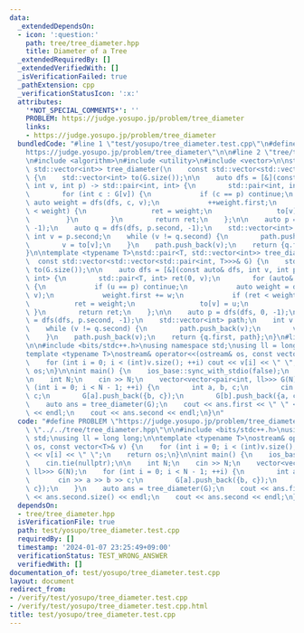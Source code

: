 ```yaml
---
data:
  _extendedDependsOn:
  - icon: ':question:'
    path: tree/tree_diameter.hpp
    title: Diameter of a Tree
  _extendedRequiredBy: []
  _extendedVerifiedWith: []
  _isVerificationFailed: true
  _pathExtension: cpp
  _verificationStatusIcon: ':x:'
  attributes:
    '*NOT_SPECIAL_COMMENTS*': ''
    PROBLEM: https://judge.yosupo.jp/problem/tree_diameter
    links:
    - https://judge.yosupo.jp/problem/tree_diameter
  bundledCode: "#line 1 \"test/yosupo/tree_diameter.test.cpp\"\n#define PROBLEM \"\
    https://judge.yosupo.jp/problem/tree_diameter\"\n\n#line 2 \"tree/tree_diameter.hpp\"\
    \n#include <algorithm>\n#include <utility>\n#include <vector>\n\nstd::pair<int,\
    \ std::vector<int>> tree_diameter(\n    const std::vector<std::vector<int>>& G)\
    \ {\n    std::vector<int> to(G.size());\n\n    auto dfs = [&](const auto& dfs,\
    \ int v, int p) -> std::pair<int, int> {\n        std::pair<int, int> ret(0, v);\n\
    \        for (int c : G[v]) {\n            if (c == p) continue;\n           \
    \ auto weight = dfs(dfs, c, v);\n            ++weight.first;\n            if (ret\
    \ < weight) {\n                ret = weight;\n                to[v] = c;\n   \
    \         }\n        }\n        return ret;\n    };\n\n    auto p = dfs(dfs, 0,\
    \ -1);\n    auto q = dfs(dfs, p.second, -1);\n    std::vector<int> path;\n   \
    \ int v = p.second;\n    while (v != q.second) {\n        path.push_back(v);\n\
    \        v = to[v];\n    }\n    path.push_back(v);\n    return {q.first, path};\n\
    }\n\ntemplate <typename T>\nstd::pair<T, std::vector<int>> tree_diameter(\n  \
    \  const std::vector<std::vector<std::pair<int, T>>>& G) {\n    std::vector<int>\
    \ to(G.size());\n\n    auto dfs = [&](const auto& dfs, int v, int p) -> std::pair<T,\
    \ int> {\n        std::pair<T, int> ret(0, v);\n        for (auto& [u, w] : G[v])\
    \ {\n            if (u == p) continue;\n            auto weight = dfs(dfs, u,\
    \ v);\n            weight.first += w;\n            if (ret < weight) {\n     \
    \           ret = weight;\n                to[v] = u;\n            }\n       \
    \ }\n        return ret;\n    };\n\n    auto p = dfs(dfs, 0, -1);\n    auto q\
    \ = dfs(dfs, p.second, -1);\n    std::vector<int> path;\n    int v = p.second;\n\
    \    while (v != q.second) {\n        path.push_back(v);\n        v = to[v];\n\
    \    }\n    path.push_back(v);\n    return {q.first, path};\n}\n#line 4 \"test/yosupo/tree_diameter.test.cpp\"\
    \n\n#include <bits/stdc++.h>\nusing namespace std;\nusing ll = long long;\n\n\
    template <typename T>\nostream& operator<<(ostream& os, const vector<T>& v) {\n\
    \    for (int i = 0; i < (int)v.size(); ++i) cout << v[i] << \" \";\n    return\
    \ os;\n}\n\nint main() {\n    ios_base::sync_with_stdio(false);\n    cin.tie(nullptr);\n\
    \n    int N;\n    cin >> N;\n    vector<vector<pair<int, ll>>> G(N);\n    for\
    \ (int i = 0; i < N - 1; ++i) {\n        int a, b, c;\n        cin >> a >> b >>\
    \ c;\n        G[a].push_back({b, c});\n        G[b].push_back({a, c});\n    }\n\
    \    auto ans = tree_diameter(G);\n    cout << ans.first << \" \" << ans.second.size()\
    \ << endl;\n    cout << ans.second << endl;\n}\n"
  code: "#define PROBLEM \"https://judge.yosupo.jp/problem/tree_diameter\"\n\n#include\
    \ \"../../tree/tree_diameter.hpp\"\n\n#include <bits/stdc++.h>\nusing namespace\
    \ std;\nusing ll = long long;\n\ntemplate <typename T>\nostream& operator<<(ostream&\
    \ os, const vector<T>& v) {\n    for (int i = 0; i < (int)v.size(); ++i) cout\
    \ << v[i] << \" \";\n    return os;\n}\n\nint main() {\n    ios_base::sync_with_stdio(false);\n\
    \    cin.tie(nullptr);\n\n    int N;\n    cin >> N;\n    vector<vector<pair<int,\
    \ ll>>> G(N);\n    for (int i = 0; i < N - 1; ++i) {\n        int a, b, c;\n \
    \       cin >> a >> b >> c;\n        G[a].push_back({b, c});\n        G[b].push_back({a,\
    \ c});\n    }\n    auto ans = tree_diameter(G);\n    cout << ans.first << \" \"\
    \ << ans.second.size() << endl;\n    cout << ans.second << endl;\n}"
  dependsOn:
  - tree/tree_diameter.hpp
  isVerificationFile: true
  path: test/yosupo/tree_diameter.test.cpp
  requiredBy: []
  timestamp: '2024-01-07 23:25:49+09:00'
  verificationStatus: TEST_WRONG_ANSWER
  verifiedWith: []
documentation_of: test/yosupo/tree_diameter.test.cpp
layout: document
redirect_from:
- /verify/test/yosupo/tree_diameter.test.cpp
- /verify/test/yosupo/tree_diameter.test.cpp.html
title: test/yosupo/tree_diameter.test.cpp
---
```

